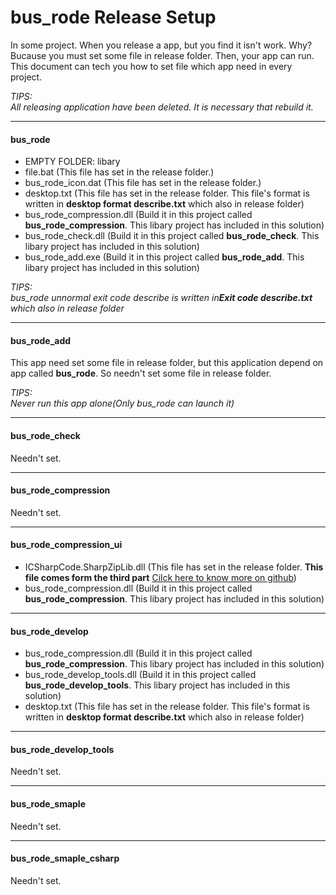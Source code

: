 # bus\_rode Release Setup
In some project. When you release a app, but you find it isn't work. Why? Bucause you must set some file in release folder. Then, your app can run.  
This document can tech you how to set file which app need in every project.

*TIPS:  
All releasing application have been deleted. It is necessary that rebuild it.*

---
#### bus\_rode
* EMPTY FOLDER: libary
* file.bat \(This file has set in the release folder.\)
* bus\_rode\_icon.dat \(This file has set in the release folder.\)
* desktop.txt \(This file has set in the release folder. This file's format is written in **desktop format describe.txt** which also in release folder\)
* bus\_rode\_compression.dll \(Build it in this project called **bus\_rode\_compression**. This libary project has included in this solution\)
* bus\_rode\_check.dll \(Build it in this project called **bus\_rode\_check**. This libary project has included in this solution\)
* bus\_rode\_add.exe \(Build it in this project called **bus\_rode\_add**. This libary project has included in this solution\)

*TIPS:*  
*bus\_rode unnormal exit code describe is written in**Exit code describe.txt** which also in release folder*


---
#### bus\_rode\_add
This app need set some file in release folder, but this application depend on app called **bus\_rode**. So needn't set some file in release folder.

*TIPS:*  
*Never run this app alone\(Only bus\_rode can launch it\)*

---
#### bus\_rode\_check
Needn't set.

---
#### bus\_rode\_compression
Needn't set.

---
#### bus\_rode\_compression\_ui
* ICSharpCode.SharpZipLib.dll \(This file has set in the release folder. **This file comes form the third part** [Cilck here to know more on github](http://icsharpcode.github.io/SharpZipLib/)\)
* bus\_rode\_compression.dll \(Build it in this project called **bus\_rode\_compression**. This libary project has included in this solution\)

---
#### bus\_rode\_develop
* bus\_rode\_compression.dll \(Build it in this project called **bus\_rode\_compression**. This libary project has included in this solution\)
* bus\_rode\_develop\_tools.dll \(Build it in this project called **bus\_rode\_develop\_tools**. This libary project has included in this solution\)
* desktop.txt \(This file has set in the release folder. This file's format is written in **desktop format describe.txt** which also in release folder\)

---
#### bus\_rode\_develop\_tools
Needn't set.

---
#### bus\_rode\_smaple
Needn't set.

---
#### bus\_rode\_smaple\_csharp
Needn't set.
